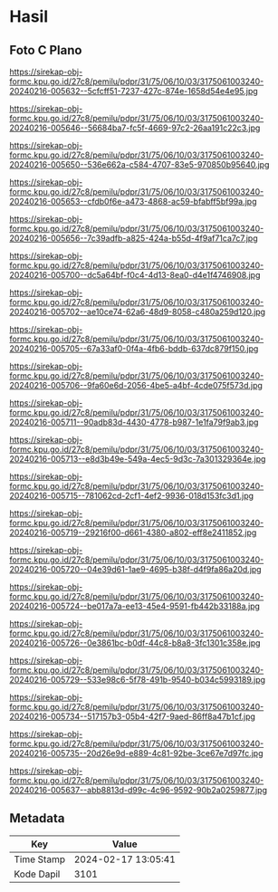 # Hasil

## Foto C Plano

https://sirekap-obj-formc.kpu.go.id/27c8/pemilu/pdpr/31/75/06/10/03/3175061003240-20240216-005632--5cfcff51-7237-427c-874e-1658d54e4e95.jpg

https://sirekap-obj-formc.kpu.go.id/27c8/pemilu/pdpr/31/75/06/10/03/3175061003240-20240216-005646--56684ba7-fc5f-4669-97c2-26aa191c22c3.jpg

https://sirekap-obj-formc.kpu.go.id/27c8/pemilu/pdpr/31/75/06/10/03/3175061003240-20240216-005650--536e662a-c584-4707-83e5-970850b95640.jpg

https://sirekap-obj-formc.kpu.go.id/27c8/pemilu/pdpr/31/75/06/10/03/3175061003240-20240216-005653--cfdb0f6e-a473-4868-ac59-bfabff5bf99a.jpg

https://sirekap-obj-formc.kpu.go.id/27c8/pemilu/pdpr/31/75/06/10/03/3175061003240-20240216-005656--7c39adfb-a825-424a-b55d-4f9af71ca7c7.jpg

https://sirekap-obj-formc.kpu.go.id/27c8/pemilu/pdpr/31/75/06/10/03/3175061003240-20240216-005700--dc5a64bf-f0c4-4d13-8ea0-d4e1f4746908.jpg

https://sirekap-obj-formc.kpu.go.id/27c8/pemilu/pdpr/31/75/06/10/03/3175061003240-20240216-005702--ae10ce74-62a6-48d9-8058-c480a259d120.jpg

https://sirekap-obj-formc.kpu.go.id/27c8/pemilu/pdpr/31/75/06/10/03/3175061003240-20240216-005705--67a33af0-0f4a-4fb6-bddb-637dc879f150.jpg

https://sirekap-obj-formc.kpu.go.id/27c8/pemilu/pdpr/31/75/06/10/03/3175061003240-20240216-005706--9fa60e6d-2056-4be5-a4bf-4cde075f573d.jpg

https://sirekap-obj-formc.kpu.go.id/27c8/pemilu/pdpr/31/75/06/10/03/3175061003240-20240216-005711--90adb83d-4430-4778-b987-1e1fa79f9ab3.jpg

https://sirekap-obj-formc.kpu.go.id/27c8/pemilu/pdpr/31/75/06/10/03/3175061003240-20240216-005713--e8d3b49e-549a-4ec5-9d3c-7a301329364e.jpg

https://sirekap-obj-formc.kpu.go.id/27c8/pemilu/pdpr/31/75/06/10/03/3175061003240-20240216-005715--781062cd-2cf1-4ef2-9936-018d153fc3d1.jpg

https://sirekap-obj-formc.kpu.go.id/27c8/pemilu/pdpr/31/75/06/10/03/3175061003240-20240216-005719--29216f00-d661-4380-a802-eff8e2411852.jpg

https://sirekap-obj-formc.kpu.go.id/27c8/pemilu/pdpr/31/75/06/10/03/3175061003240-20240216-005720--04e39d61-1ae9-4695-b38f-d4f9fa86a20d.jpg

https://sirekap-obj-formc.kpu.go.id/27c8/pemilu/pdpr/31/75/06/10/03/3175061003240-20240216-005724--be017a7a-ee13-45e4-9591-fb442b33188a.jpg

https://sirekap-obj-formc.kpu.go.id/27c8/pemilu/pdpr/31/75/06/10/03/3175061003240-20240216-005726--0e3861bc-b0df-44c8-b8a8-3fc1301c358e.jpg

https://sirekap-obj-formc.kpu.go.id/27c8/pemilu/pdpr/31/75/06/10/03/3175061003240-20240216-005729--533e98c6-5f78-491b-9540-b034c5993189.jpg

https://sirekap-obj-formc.kpu.go.id/27c8/pemilu/pdpr/31/75/06/10/03/3175061003240-20240216-005734--517157b3-05b4-42f7-9aed-86ff8a47b1cf.jpg

https://sirekap-obj-formc.kpu.go.id/27c8/pemilu/pdpr/31/75/06/10/03/3175061003240-20240216-005735--20d26e9d-e889-4c81-92be-3ce67e7d97fc.jpg

https://sirekap-obj-formc.kpu.go.id/27c8/pemilu/pdpr/31/75/06/10/03/3175061003240-20240216-005637--abb8813d-d99c-4c96-9592-90b2a0259877.jpg


## Metadata

| Key        | Value               |
| ---------- | ------------------- |
| Time Stamp | 2024-02-17 13:05:41 |
| Kode Dapil | 3101                |



